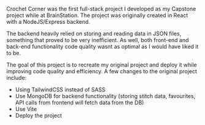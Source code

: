 Crochet Corner was the first full-stack project I developed as my Capstone project while at BrainStation. The project was originally created in React with a NodeJS/Express backend.

The backend heavily relied on storing and reading data in JSON files, something that proved to be very inefficient. As well, both front-end and back-end functionality code quality wasnt as optimal as I would have liked it to be. 

The goal of this project is to recreate my original project and deploy it while improving code quality and efficiency. A few changes to the original project include:
- Using TailwindCSS instead of SASS
- Use MongoDB for backend functionality (storing stitch data, favourites, API calls from frontend will fetch data from the DB)
- Use Vite
- Deploy the project